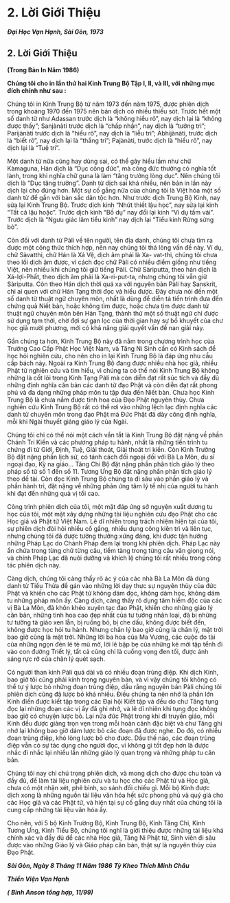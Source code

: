# 2. Lời Giới Thiệu

***Ðại Học Vạn Hạnh, Sài Gòn, 1973***

## 2. Lời Giới Thiệu
**(Trong Bản In Năm 1986)**

**Chúng tôi cho in lần thứ hai Kinh Trung Bộ Tập I, II, và III, với những mục đích chính như sau :**

Chúng tôi in Kinh Trung Bộ từ năm 1973 đến năm 1975, được phiên dịch trong khoảng 1970 đến 1975
nên bản dịch có nhiều thiếu sót. Trước hết một số danh từ như Adassan trước dịch là “không hiểu rõ”,
nay dịch lại là “không được thấy”; Sanjànàti trước dịch là “chấp nhận”, nay dịch là “tưởng tri”;
Parijànàti trước dịch là “hiểu rõ”, nay dịch là “liễu tri”; Abhijànàti, trước dịch là “biết rõ”, nay dịch lại là
“thắng tri”; Pajànàti, trước dịch là “hiểu rõ”, nay dịch lại là “Tuệ tri”.

Một danh từ nữa cũng hay dùng sai, có thể gây hiểu lầm như chữ Kàmaguna, Hán dịch là “Dục công
đức”, mà công đức thường có nghĩa tốt lành, trong khi nghĩa chữ guna là làm “tăng trưởng lòng dục”.
Nên chúng tôi dịch là “Dục tăng trưởng”. Danh từ dịch sai khá nhiều, nên bản in lần này dịch lại cho
đúng hơn. Một sự cố gắng nữa của chúng tôi là Việt hóa một số danh từ để gần với bản sắc dân tộc hơn.
Như trước dịch Trung Bộ Kinh, nay sửa lại Kinh Trung Bộ. Trước dịch kinh “Nhứt thiết lậu học”, nay
sửa lại kinh “Tất cả lậu hoặc”. Trước dịch kinh “Bố dụ” nay đổi lại kinh “Ví dụ tấm vải”. Trước dịch là
“Ngưu giác lâm tiểu kinh” nay dịch lại “Tiểu kinh Rừng sừng bò”.

Còn đối với danh từ Pàli về tên người, tên địa danh, chúng tôi chưa tìm ra được một công thức thích
hợp, nên nay chúng tôi thả lỏng vấn đề này. Ví dụ, chữ Sàvatthi, chữ Hán là Xá Vệ, dịch âm phải là Xa-
vat-thi, chúng tôi chưa theo lối dịch âm được, vì cách đọc chữ Pàli có nhiều điểm giống như tiếng Việt,
nên nhiều khi chúng tôi giữ tiếng Pàli. Chữ Sàriputta, theo hán dịch là Xá-lợi-Phất, theo dịch âm phải là
Xa-ri-put-ta, nhưng chúng tôi vẫn giữ Sàriputta. Còn theo Hán dịch thời quá xa với nguyên bản Pàli hay
Sanskrit, chỉ ai quen với chữ Hán Tạng thời đọc và hiểu được. Ðây chưa nói đến một số danh từ thuật
ngữ chuyên môn, nhất là dùng để diễn tả tiến trình đưa đến chứng quả Niết bàn, hoặc không tìm được,
hoặc chưa tìm được danh từ thuật ngữ chuyên môn bên Hán Tạng, thành thử một số thuật ngữ chỉ được
sử dụng tạm thời, chờ đợi sự gạn lọc của thời gian hay sự bổ khuyết của chư học giả mười phương, mới
có khả năng giải quyết vấn đề nan giải này.

Gần chúng ta hơn, Kinh Trung Bộ này đã nằm trong chương trình học của Trường Cao Cấp Phật Học
Việt Nam, và Tăng Ni Sinh cần có Kinh sách để học hỏi nghiên cứu, cho nên cho in lại Kinh Trung Bộ
là đáp ứng nhu cầu cấp bách này. Ngoài ra Kinh Trung Bộ đang được nhiều nhà học giả, nhiều Phật tử
nghiên cứu và tìm hiểu, vì chúng ta có thể nói Kinh Trung Bộ không những là cốt lõi trong Kinh Tạng
Pàli mà còn diễn đạt rất súc tích và đầy đủ những định nghĩa căn bản các danh từ đạo Phật và còn diễn
đạt rất phong phú và đa dạng những pháp môn tu tập đưa đến Niết bàn. Chưa học Kinh Trung Bộ là
chưa nắm được tinh hoa của Ðạo Phật nguyên thủy. Chưa nghiên cứu Kinh Trung Bộ rất có thể rơi vào
những lệch lạc định nghĩa các danh từ chuyên môn trong đạo Phật mà Ðức Phật đã dày công định nghĩa,
mỗi khi Ngài thuyết giảng giáo lý của Ngài.

Chúng tôi chỉ có thể nói một cách vắn tắt là Kinh Trung Bộ đặt nặng về phần Chánh Tri Kiến và các
phương pháp tu hành, nhất là những tiến trình tu chứng đi từ Giới, Ðịnh, Tuệ, Giải thoát, Giải thoát tri
kiến. Còn Kinh Trường Bộ đặt nặng phần lịch sử, có tánh cách đối ngoại đối với Bà La Môn, du sĩ ngoại
đạo, Kỳ na giáo... Tăng Chi Bộ đặt nặng phần phân tích giáo lý theo pháp số từ số 1 đến số 11. Tương
Ưng Bộ đặt nặng phần phân tích giáo lý theo đề tài. Còn đọc Kinh Trung Bộ chúng ta đi sâu vào phần
giáo lý và phần hành trì, đặt nặng về những phản ứng tâm lý tế nhị của người tu hành khi đạt đến những
quả vị tối cao.

Công trình phiên dịch của tôi, một mặt đáp ứng sở nguyện xuất dương tu học của tôi, một mặt xây dựng
những tài liệu nghiên cứu đạo Phật cho các Học giả và Phật tử Việt Nam. Lẽ dĩ nhiên trong trách nhiệm
hiện tại của tôi, sự phiên dịch đòi hỏi nhiều cố gắng, nhiều dụng công kiên trì và liên tục, nhưng chúng
tôi đã được tưởng thưởng xứng đáng, khi được tận hưởng những Pháp Lạc do Chánh Pháp đem lại trong
khi phiên dịch. Pháp Lạc này ẩn chứa trong từng chữ từng câu, tiềm tàng trong từng câu văn giọng nói,
và chính Pháp Lạc đã nuôi dưỡng và khích lệ chúng tôi rất nhiều trong công tác phiên dịch này.

Càng dịch, chúng tôi càng thấy rõ ác ý của các nhà Bà La Môn đã dùng danh từ Tiểu Thừa để gán vào
những lời dạy thực sự nguyên thủy của đức Phật và khiến cho các Phật tử không dám đọc, không dám
học, không dám tu những pháp môn ấy. Càng dịch, càng thấy rõ dụng tâm hiểm độc của các vị Bà La
Môn, đã khôn khéo xuyên tạc đạo Phật, khiến cho những giáo lý căn bản, những tinh hoa cao đẹp nhất
của tư tưởng nhân loại, đã bị những tư tưởng tà giáo xen lẫn, bị ruồng bỏ, bị che dấu, không được biết
đến, không được học hỏi tu hành. Nhưng chân lý bao giờ cũng là chân lý, mặt trời bao giờ cũng là mặt
trời. Những lời ba hoa của Ma Vương, các cuộc đo tài của những ngọn đèn lẻ tẻ mù mờ, lời lẽ bập bẹ
của những kẻ mới tập tểnh đi vào con đường Triết lý, tất cả cũng chỉ là cuồng vọng đen tối, được ánh
sáng rực rỡ của chân lý quét sạch.

Có người than kinh Pàli quá dài và có nhiều đoạn trùng điệp. Khi dịch Kinh, bao giờ tôi cũng phải kính
trọng nguyên bản, và vì vậy chúng tôi không có thể tự ý lược bỏ những đoạn trùng điệp, dầu rằng
nguyên bản Pàli chúng tôi phiên dịch cũng đã lược bỏ khá nhiều. Ðiều chúng ta nên nhớ là phần lớn
Kinh điển được kiết tập trong các Ðại hội Kiết tập và đều do chư Tăng tụng đọc lại những đoạn các vị
ấy đã ghi nhớ, và lẽ dĩ nhiên khi tụng đọc không bao giờ có chuyện lược bỏ. Lại nữa đức Phật trong khi
đi truyền giáo, mỗi Kinh đều được giảng trọn vẹn trong mỗi hoàn cảnh đặc biệt và chư Tăng ghi nhớ lại
không bao giờ dám lược bỏ các đoạn đã được nghe. Do đó, có nhiều đoạn trùng điệp, khó lòng lược bỏ
cho được. Dầu thế nào, các đoạn trùng điệp vẫn có sự tác dụng cho người đọc, vì không gì tốt đẹp hơn là
được nhắc đi nhắc lại nhiều lần những giáo lý quan trọng và những pháp tu căn bản.

Chúng tôi nay chỉ chú trọng phiên dịch, và mong dịch cho được chu toàn và đầy đủ, để làm tài liệu
nghiên cứu và tu học cho các Phật tử và Học giả, chưa có một nhận xét, phê bình, so sánh đối chiếu gì.
Mỗi bộ Kinh được dịch xong là những nguồn tài liệu văn hóa hết sức phong phú và quý giá cho các Học
giả và các Phật tử, và hiện tại sự cố gắng duy nhất của chúng tôi là cung cấp những tài liệu văn hóa ấy.

Cho nên, với 5 bộ Kinh Trường Bộ, Kinh Trung Bộ, Kinh Tăng Chi, Kinh Tương Ưng, Kinh Tiểu Bộ,
chúng tôi nghĩ là giới thiệu được những tài liệu khá chính xác và đầy đủ để các nhà Học giả, Tăng Ni
Phật tử, Sinh viên đi sâu được vào những Giáo lý và Giáo pháp căn bản, thật sự là nguyên thủy của Ðạo
Phật.

***Sài Gòn, Ngày 8 Tháng 11 Năm 1986***
***Tỷ Kheo Thích Minh Châu***

***Thiền Viện Vạn Hạnh***

***(*** ***Bình Anson*** ***tổng hợp, 11/99)***

